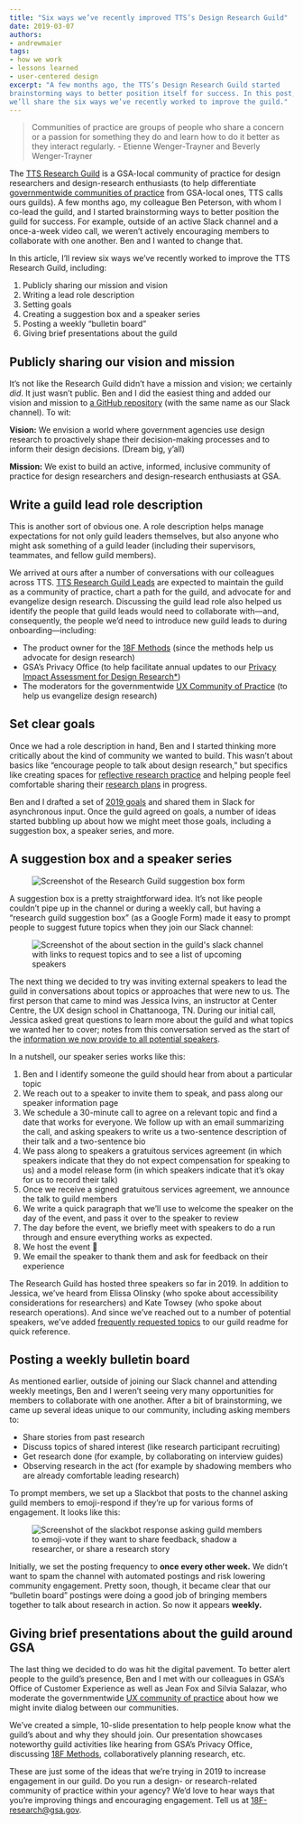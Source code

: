 ```yaml
---
title: "Six ways we’ve recently improved TTS’s Design Research Guild"
date: 2019-03-07
authors:
- andrewmaier
tags:
- how we work
- lessons learned
- user-centered design
excerpt: "A few months ago, the TTS’s Design Research Guild started
brainstorming ways to better position itself for success. In this post,
we’ll share the six ways we’ve recently worked to improve the guild."
---
```


<blockquote class="testimonial-blockquote">
  Communities of practice are groups of people who share a concern or a passion for something they do and learn how to do it better as they interact regularly.
    <span>- Etienne Wenger-Trayner and Beverly Wenger-Trayner</span>
</blockquote>

The [TTS Research Guild](https://github.com/18F/g-research) is a
GSA-local community of practice for design researchers and
design-research enthusiasts (to help differentiate [governmentwide communities of practice](https://digital.gov/communities/) from
GSA-local ones, TTS calls ours guilds). A few months ago, my colleague Ben Peterson, with whom I co-lead the guild, and I started brainstorming ways to better position the guild for success. For example, outside of an active Slack channel and a once-a-week video call, we weren’t actively encouraging members to collaborate with one another. Ben and I wanted to change that.

In this article, I’ll review six ways we’ve recently worked to improve the TTS Research Guild, including:

1.  Publicly sharing our mission and vision
2.  Writing a lead role description
3.  Setting goals
4.  Creating a suggestion box and a speaker series
5.  Posting a weekly “bulletin board”
6.  Giving brief presentations about the guild

## Publicly sharing our vision and mission

It’s not like the Research Guild didn’t have a mission and vision; we
certainly *did*. It just wasn’t public. Ben and I did the easiest thing and added our vision and mission to [a GitHub repository](http://github.com/18f/g-research) (with the same name as
our Slack channel). To wit:

**Vision:** We envision a world where government agencies use design research to proactively shape their decision-making processes and to inform their design decisions. (Dream big, y’all)

**Mission:** We exist to build an active, informed, inclusive community of practice for design researchers and design-research enthusiasts at GSA.

## Write a guild lead role description

This is another sort of obvious one. A role description helps manage
expectations for not only guild leaders themselves, but also anyone who might ask something of a guild leader (including their supervisors, teammates, and fellow guild members).

We arrived at ours after a number of conversations with our colleagues across TTS. [TTS Research Guild Leads](https://github.com/18F/g-research/blob/master/LEAD.md) are expected to maintain the guild as a community of practice, chart a path for the guild, and advocate for and evangelize design research. Discussing the guild lead role also helped us identify the people that guild leads would need to collaborate with—and, consequently, the people we’d need to introduce new guild leads to during onboarding—including:

- The product owner for the [18F Methods](https://methods.18f.gov/) (since the methods help us advocate for design research)
- GSA’s Privacy Office (to help facilitate annual updates to our [Privacy Impact Assessment for Design Research*](https://www.gsa.gov/cdnstatic/design_research_pia_%28signed%29.pdf))
- The moderators for the governmentwide [UX Community of Practice](https://digital.gov/communities/user-experience/) (to help us evangelize design research)

## Set clear goals

Once we had a role description in hand, Ben and I started thinking more critically about the kind of community we wanted to build. This wasn’t about basics like “encourage people to talk about design research,” but specifics like creating spaces for [reflective research practice](https://18f.gsa.gov/2018/10/23/two-exercises-for-improving-design-research-through-reflective-practice/)
and helping people feel comfortable sharing their [research plans](https://github.com/18F/ux-guide/blob/master/_pages/resources/research-plan.md) in progress.

Ben and I drafted a set of [2019 goals](https://github.com/18F/g-research/wiki/2019-Goals) and shared them in Slack for asynchronous input. Once the guild agreed on goals, a number of ideas started bubbling up about how we might meet those goals, including a suggestion box, a speaker series, and more.

## A suggestion box and a speaker series

<figure>
  <img src="{{site.baseurl}}/assets/blog/tts-research-guild/google-form-suggestions.png" alt="Screenshot of the Research Guild suggestion box form"/>
</figure>

A suggestion box is a pretty straightforward idea. It’s not like people couldn’t pipe up in the channel or during a weekly call, but having a “research guild suggestion box” (as a Google Form) made it easy to prompt people to suggest future topics when they join our Slack channel:

<figure>
  <img src="{{site.baseurl}}/assets/blog/tts-research-guild/slack-channel.png" alt="Screenshot of the about section in the guild's slack channel with links to request topics and to see a list of upcoming speakers"/>
</figure>

The next thing we decided to try was inviting external speakers to lead the guild in conversations about topics or approaches that were new to us. The first person that came to mind was Jessica Ivins, an instructor at Center Centre, the UX design school in Chattanooga, TN. During our initial call, Jessica asked great questions to learn more about the guild and what topics we wanted her to cover; notes from this conversation served as the start of the [information we now provide to all potential speakers](https://github.com/18F/g-research/blob/master/speaking.md).

In a nutshell, our speaker series works like this:

1. Ben and I identify someone the guild should hear from about a particular topic
2. We reach out to a speaker to invite them to speak, and pass along our speaker information page
3. We schedule a 30-minute call to agree on a relevant topic and find a date that works for everyone. We follow up with an email summarizing the call, and asking speakers to write us a two-sentence description of their talk and a two-sentence bio
4. We pass along to speakers a gratuitous services agreement (in which speakers indicate that they do not expect compensation for speaking to us) and a model release form (in which speakers indicate that it’s okay for us to record their talk)
5. Once we receive a signed gratuitous services agreement, we announce the talk to guild members
6. We write a quick paragraph that we’ll use to welcome the speaker on the day of the event, and pass it over to the speaker to review
7. The day before the event, we briefly meet with speakers to do a run through and ensure everything works as expected.
8. We host the event 🎉
9. We email the speaker to thank them and ask for feedback on their experience

The Research Guild has hosted three speakers so far in 2019. In addition to Jessica, we’ve heard from Elissa Olinsky (who spoke about
accessibility considerations for researchers) and Kate Towsey (who spoke about research operations). And since we’ve reached out to a number of potential speakers, we’ve added [frequently requested
topics](https://github.com/18F/g-research/blob/master/README.md) to our guild readme for quick reference.

## Posting a weekly bulletin board

As mentioned earlier, outside of joining our Slack channel and attending weekly meetings, Ben and I weren’t seeing very many opportunities for members to collaborate with one another. After a bit of brainstorming, we came up several ideas unique to our community, including asking members to:

- Share stories from past research
- Discuss topics of shared interest (like research participant recruiting)
- Get research done (for example, by collaborating on interview guides)
- Observing research in the act (for example by shadowing members who are already comfortable leading research)

To prompt members, we set up a Slackbot that posts to the channel asking guild members to emoji-respond if they’re up for various forms of engagement. It looks like this:

<figure>
  <img src="{{site.baseurl}}/assets/blog/tts-research-guild/slackbot-response.png" alt="Screenshot of the slackbot response asking guild members to emoji-vote if they want to share feedback, shadow a researcher, or share a research story"/>
</figure>

Initially, we set the posting frequency to **once every other week.** We didn’t want to spam the channel with automated postings and risk lowering community engagement. Pretty soon, though, it became clear that our “bulletin board” postings were doing a good job of bringing members together to talk about research in action. So now it appears **weekly.**

## Giving brief presentations about the guild around GSA

The last thing we decided to do was hit the digital pavement. To better alert people to the guild’s presence, Ben and I met with our colleagues in GSA’s Office of Customer Experience as well as Jean Fox and Silvia Salazar, who moderate the governmentwide [UX community of practice](https://digital.gov/communities/user-experience/) about how we might invite dialog between our communities.

We’ve created a simple, 10-slide presentation to help people know what the guild’s about and why they should join. Our presentation showcases noteworthy guild activities like hearing from GSA’s Privacy Office, discussing [18F Methods](https://methods.18f.gov), collaboratively planning research, etc.

These are just some of the ideas that we’re trying in 2019 to increase engagement in our guild. Do you run a design- or research-related community of practice within your agency? We’d love to hear ways that you’re improving things and encouraging engagement. Tell us at [18F-research@gsa.gov](mailto:18F@gsa.gov).
